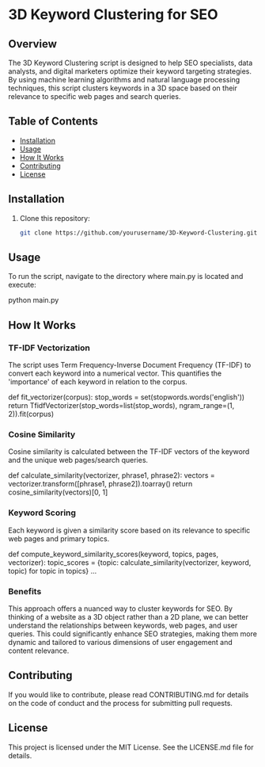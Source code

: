 # 3D Keyword Clustering for SEO

## Overview

The 3D Keyword Clustering script is designed to help SEO specialists, data analysts, and digital marketers optimize their keyword targeting strategies. By using machine learning algorithms and natural language processing techniques, this script clusters keywords in a 3D space based on their relevance to specific web pages and search queries.

## Table of Contents

- [Installation](#installation)
- [Usage](#usage)
- [How It Works](#how-it-works)
- [Contributing](#contributing)
- [License](#license)

## Installation

1. Clone this repository:
   ```bash
   git clone https://github.com/yourusername/3D-Keyword-Clustering.git

## Usage

To run the script, navigate to the directory where main.py is located and execute:

python main.py

## How It Works

### TF-IDF Vectorization
The script uses Term Frequency-Inverse Document Frequency (TF-IDF) to convert each keyword into a numerical vector. This quantifies the 'importance' of each keyword in relation to the corpus.

def fit_vectorizer(corpus):
    stop_words = set(stopwords.words('english'))
    return TfidfVectorizer(stop_words=list(stop_words), ngram_range=(1, 2)).fit(corpus)

### Cosine Similarity
Cosine similarity is calculated between the TF-IDF vectors of the keyword and the unique web pages/search queries.

def calculate_similarity(vectorizer, phrase1, phrase2):
    vectors = vectorizer.transform([phrase1, phrase2]).toarray()
    return cosine_similarity(vectors)[0, 1]

### Keyword Scoring
Each keyword is given a similarity score based on its relevance to specific web pages and primary topics.

def compute_keyword_similarity_scores(keyword, topics, pages, vectorizer):
    topic_scores = {topic: calculate_similarity(vectorizer, keyword, topic) for topic in topics}
    ...

### Benefits

This approach offers a nuanced way to cluster keywords for SEO. By thinking of a website as a 3D object rather than a 2D plane, we can better understand the relationships between keywords, web pages, and user queries. This could significantly enhance SEO strategies, making them more dynamic and tailored to various dimensions of user engagement and content relevance.

## Contributing

If you would like to contribute, please read CONTRIBUTING.md for details on the code of conduct and the process for submitting pull requests.

## License
This project is licensed under the MIT License. See the LICENSE.md file for details.
